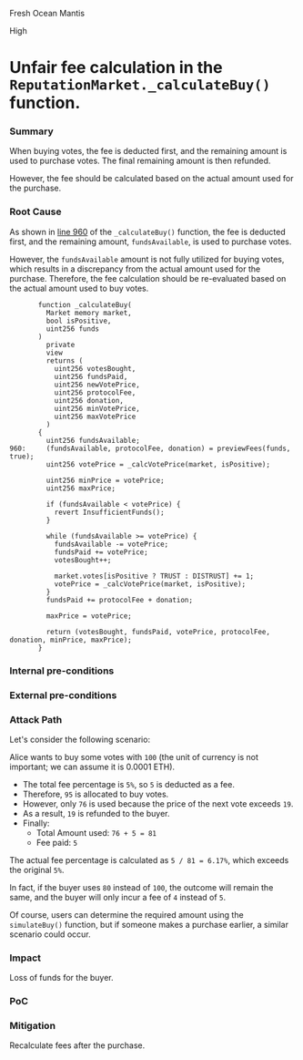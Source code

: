Fresh Ocean Mantis

High

# Unfair fee calculation in the `ReputationMarket._calculateBuy()` function.

### Summary

When buying votes, the fee is deducted first, and the remaining amount is used to purchase votes. The final remaining amount is then refunded.

However, the fee should be calculated based on the actual amount used for the purchase.

### Root Cause

As shown in [line 960](https://github.com/sherlock-audit/2024-11-ethos-network-ii/blob/main/ethos/packages/contracts/contracts/ReputationMarket.sol#L960) of the `_calculateBuy()` function, the fee is deducted first, and the remaining amount, `fundsAvailable`, is used to purchase votes.

However, the `fundsAvailable` amount is not fully utilized for buying votes, which results in a discrepancy from the actual amount used for the purchase. Therefore, the fee calculation should be re-evaluated based on the actual amount used to buy votes.

```solidity
       function _calculateBuy(
         Market memory market,
         bool isPositive,
         uint256 funds
       )
         private
         view
         returns (
           uint256 votesBought,
           uint256 fundsPaid,
           uint256 newVotePrice,
           uint256 protocolFee,
           uint256 donation,
           uint256 minVotePrice,
           uint256 maxVotePrice
         )
       {
         uint256 fundsAvailable;
960:     (fundsAvailable, protocolFee, donation) = previewFees(funds, true);
         uint256 votePrice = _calcVotePrice(market, isPositive);
     
         uint256 minPrice = votePrice;
         uint256 maxPrice;
     
         if (fundsAvailable < votePrice) {
           revert InsufficientFunds();
         }
     
         while (fundsAvailable >= votePrice) {
           fundsAvailable -= votePrice;
           fundsPaid += votePrice;
           votesBought++;
     
           market.votes[isPositive ? TRUST : DISTRUST] += 1;
           votePrice = _calcVotePrice(market, isPositive);
         }
         fundsPaid += protocolFee + donation;
     
         maxPrice = votePrice;
     
         return (votesBought, fundsPaid, votePrice, protocolFee, donation, minPrice, maxPrice);
       }
```

### Internal pre-conditions

### External pre-conditions

### Attack Path

Let's consider the following scenario:

Alice wants to buy some votes with `100` (the unit of currency is not important; we can assume it is 0.0001 ETH).

- The total fee percentage is `5%`, so `5` is deducted as a fee.
- Therefore, `95` is allocated to buy votes.
- However, only `76` is used because the price of the next vote exceeds `19`.
- As a result, `19` is refunded to the buyer.
- Finally:
    - Total Amount used: `76 + 5 = 81`
    - Fee paid: `5`

The actual fee percentage is calculated as `5 / 81 = 6.17%`, which exceeds the original `5%`.

In fact, if the buyer uses `80` instead of `100`, the outcome will remain the same, and the buyer will only incur a fee of `4` instead of `5`.

Of course, users can determine the required amount using the `simulateBuy()` function, but if someone makes a purchase earlier, a similar scenario could occur.

### Impact

Loss of funds for the buyer.

### PoC

### Mitigation

Recalculate fees after the purchase.